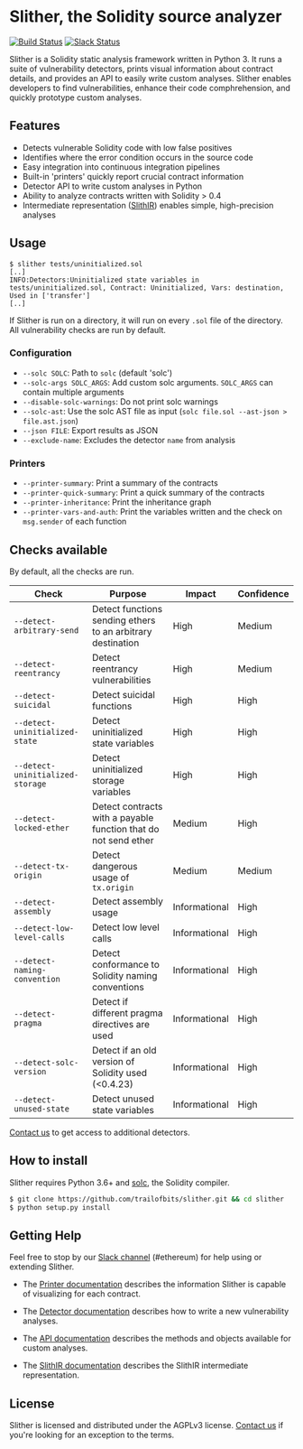 # Slither, the Solidity source analyzer
[![Build Status](https://travis-ci.com/trailofbits/slither.svg?token=JEF97dFy1QsDCfQ2Wusd&branch=master)](https://travis-ci.com/trailofbits/slither)
[![Slack Status](https://empireslacking.herokuapp.com/badge.svg)](https://empireslacking.herokuapp.com)

Slither is a Solidity static analysis framework written in Python 3. It runs a suite of vulnerability detectors, prints visual information about contract details, and provides an API to easily write custom analyses. Slither enables developers to find vulnerabilities, enhance their code comphrehension, and quickly prototype custom analyses.

## Features

* Detects vulnerable Solidity code with low false positives
* Identifies where the error condition occurs in the source code
* Easy integration into continuous integration pipelines
* Built-in 'printers' quickly report crucial contract information
* Detector API to write custom analyses in Python
* Ability to analyze contracts written with Solidity > 0.4
* Intermediate representation ([SlithIR](https://github.com/trailofbits/slither/wiki/SlithIR)) enables simple, high-precision analyses

## Usage

``` 
$ slither tests/uninitialized.sol
[..]
INFO:Detectors:Uninitialized state variables in tests/uninitialized.sol, Contract: Uninitialized, Vars: destination, Used in ['transfer']
[..]
``` 

If Slither is run on a directory, it will run on every `.sol` file of the directory. All vulnerability checks are run by default.

###  Configuration

* `--solc SOLC`: Path to `solc` (default 'solc')
* `--solc-args SOLC_ARGS`: Add custom solc arguments. `SOLC_ARGS` can contain multiple arguments
* `--disable-solc-warnings`: Do not print solc warnings
* `--solc-ast`: Use the solc AST file as input (`solc file.sol --ast-json > file.ast.json`)
* `--json FILE`: Export results as JSON
* `--exclude-name`: Excludes the detector `name` from analysis

### Printers

* `--printer-summary`: Print a summary of the contracts
* `--printer-quick-summary`: Print a quick summary of the contracts
* `--printer-inheritance`: Print the inheritance graph
* `--printer-vars-and-auth`: Print the variables written and the check on `msg.sender` of each function

## Checks available

By default, all the checks are run.

Check | Purpose | Impact | Confidence
--- | --- | --- | ---
`--detect-arbitrary-send`| Detect functions sending ethers to an arbitrary destination | High | Medium
`--detect-reentrancy`| Detect reentrancy vulnerabilities | High | Medium
`--detect-suicidal`| Detect suicidal functions | High | High
`--detect-uninitialized-state`| Detect uninitialized state variables | High | High
`--detect-uninitialized-storage`| Detect uninitialized storage variables | High | High
`--detect-locked-ether`| Detect contracts with a payable function that do not send ether | Medium | High
`--detect-tx-origin`| Detect dangerous usage of `tx.origin` | Medium | Medium
`--detect-assembly`| Detect assembly usage | Informational | High
`--detect-low-level-calls`| Detect low level calls | Informational | High
`--detect-naming-convention`| Detect conformance to Solidity naming conventions | Informational | High
`--detect-pragma`| Detect if different pragma directives are used | Informational | High
`--detect-solc-version`| Detect if an old version of Solidity used (<0.4.23) | Informational | High
`--detect-unused-state`| Detect unused state variables | Informational | High

[Contact us](https://www.trailofbits.com/contact/) to get access to additional detectors.

## How to install

Slither requires Python 3.6+ and [solc](https://github.com/ethereum/solidity/), the Solidity compiler.
<!--- 
## Using Pip

```
$ pip install slither-analyzer
```

or
-->

```bash
$ git clone https://github.com/trailofbits/slither.git && cd slither
$ python setup.py install 
```

## Getting Help

Feel free to stop by our [Slack channel](https://empireslacking.herokuapp.com) (#ethereum) for help using or extending Slither.

* The [Printer documentation](https://github.com/trailofbits/slither/wiki/Printer-documentation) describes the information Slither is capable of visualizing for each contract.

* The [Detector documentation](https://github.com/trailofbits/slither/wiki/Adding-a-new-detector) describes how to write a new vulnerability analyses.

* The [API documentation](https://github.com/trailofbits/slither/wiki/API-examples) describes the methods and objects available for custom analyses.

* The [SlithIR documentation](https://github.com/trailofbits/slither/wiki/SlithIR) describes the SlithIR intermediate representation.

## License

Slither is licensed and distributed under the AGPLv3 license. [Contact us](mailto:opensource@trailofbits.com) if you're looking for an exception to the terms.
